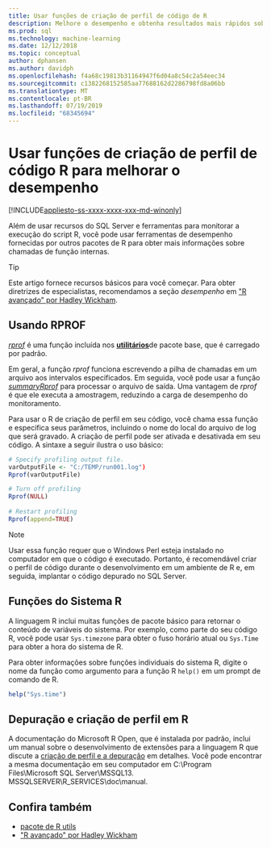 ```yaml
---
title: Usar funções de criação de perfil de código de R
description: Melhore o desempenho e obtenha resultados mais rápidos sobre cálculos de R em SQL Server usando funções de criação de perfil de R para retornar informações sobre chamadas de função internas.
ms.prod: sql
ms.technology: machine-learning
ms.date: 12/12/2018
ms.topic: conceptual
author: dphansen
ms.author: davidph
ms.openlocfilehash: f4a68c19813b31164947f6d04a8c54c2a54eec34
ms.sourcegitcommit: c1382268152585aa77688162d2286798fd8a06bb
ms.translationtype: MT
ms.contentlocale: pt-BR
ms.lasthandoff: 07/19/2019
ms.locfileid: "68345694"
---
```

# <a name="use-r-code-profiling-functions-to-improve-performance"></a>Usar funções de criação de perfil de código R para melhorar o desempenho
[!INCLUDE[appliesto-ss-xxxx-xxxx-xxx-md-winonly](../../includes/appliesto-ss-xxxx-xxxx-xxx-md-winonly.md)]

Além de usar recursos do SQL Server e ferramentas para monitorar a execução do script R, você pode usar ferramentas de desempenho fornecidas por outros pacotes de R para obter mais informações sobre chamadas de função internas. 

> [!TIP]
> Este artigo fornece recursos básicos para você começar. Para obter diretrizes de especialistas, recomendamos a seção *desempenho* em ["R avançado" por Hadley Wickham](http://adv-r.had.co.nz).

## <a name="using-rprof"></a>Usando RPROF

[*rprof*](https://www.rdocumentation.org/packages/utils/versions/3.5.1/topics/Rprof) é uma função incluída nos [**utilitários**](https://www.rdocumentation.org/packages/utils/versions/3.5.1)de pacote base, que é carregado por padrão. 

Em geral, a função *rprof* funciona escrevendo a pilha de chamadas em um arquivo aos intervalos especificados. Em seguida, você pode usar a função [*summaryRprof*](https://www.rdocumentation.org/packages/utils/versions/3.5.1/topics/summaryRprof) para processar o arquivo de saída. Uma vantagem de *rprof* é que ele executa a amostragem, reduzindo a carga de desempenho do monitoramento.

Para usar o R de criação de perfil em seu código, você chama essa função e especifica seus parâmetros, incluindo o nome do local do arquivo de log que será gravado. A criação de perfil pode ser ativada e desativada em seu código. A sintaxe a seguir ilustra o uso básico: 

```R
# Specify profiling output file.
varOutputFile <- "C:/TEMP/run001.log")
Rprof(varOutputFile)

# Turn off profiling
Rprof(NULL)
    
# Restart profiling
Rprof(append=TRUE)
```

> [!NOTE]
> Usar essa função requer que o Windows Perl esteja instalado no computador em que o código é executado. Portanto, é recomendável criar o perfil de código durante o desenvolvimento em um ambiente de R e, em seguida, implantar o código depurado no SQL Server.  


## <a name="r-system-functions"></a>Funções do Sistema R

A linguagem R inclui muitas funções de pacote básico para retornar o conteúdo de variáveis do sistema. Por exemplo, como parte do seu código R, você pode usar `Sys.timezone` para obter o fuso horário atual ou `Sys.Time` para obter a hora do sistema de R. 

Para obter informações sobre funções individuais do sistema R, digite o nome da função como argumento para a função R `help()` em um prompt de comando de R.

```R
help("Sys.time")
```

## <a name="debugging-and-profiling-in-r"></a>Depuração e criação de perfil em R

A documentação do Microsoft R Open, que é instalada por padrão, inclui um manual sobre o desenvolvimento de extensões para a linguagem R que discute a [criação de perfil e a depuração](https://cran.r-project.org/doc/manuals/r-release/R-exts.html#Debugging) em detalhes. Você pode encontrar a mesma documentação em seu computador em C:\Program Files\Microsoft SQL Server\MSSQL13. MSSQLSERVER\R_SERVICES\doc\manual.

## <a name="see-also"></a>Confira também

+ [pacote de R utils](https://www.rdocumentation.org/packages/utils/versions/3.5.1)
+ ["R avançado" por Hadley Wickham](http://adv-r.had.co.nz)

